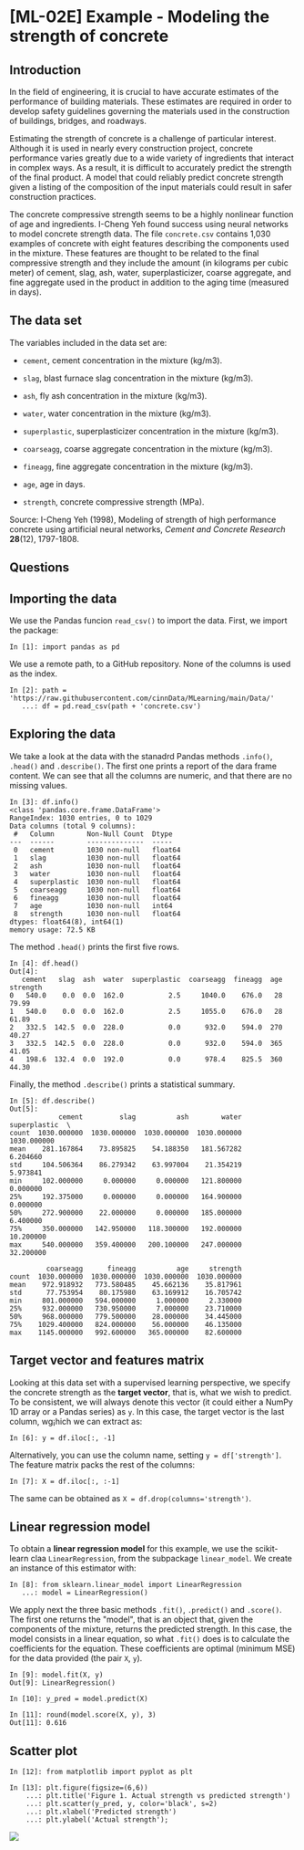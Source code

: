 # [ML-02E] Example - Modeling the strength of concrete

## Introduction

In the field of engineering, it is crucial to have accurate estimates of the performance of building materials. These estimates are required in order to develop safety guidelines governing the materials used in the construction of buildings, bridges, and roadways.

Estimating the strength of concrete is a challenge of particular interest. Although it is used in nearly every construction project, concrete performance varies greatly due to a wide variety of ingredients that interact in complex ways. As a result, it is difficult to accurately predict the strength of the final product. A model that could reliably predict concrete strength given a listing of the composition of the input materials could result in safer construction practices.

The concrete compressive strength seems to be a highly nonlinear function of age and ingredients. I-Cheng Yeh found success using neural networks to model concrete strength data. The file `concrete.csv` contains 1,030 examples of concrete with eight features describing the components used in the mixture. These features are thought to be related to the final compressive strength and they include the amount (in kilograms per cubic meter) of cement, slag, ash, water, superplasticizer, coarse aggregate, and fine aggregate used in the product in addition to the aging time (measured in days). 

## The data set

The variables included in the data set are:

* `cement`, cement concentration in the mixture (kg/m3).

* `slag`, blast furnace slag concentration in the mixture (kg/m3).

* `ash`, fly ash concentration in the mixture (kg/m3).

* `water`, water concentration in the mixture (kg/m3).

* `superplastic`, superplasticizer concentration in the mixture (kg/m3).

* `coarseagg`, coarse aggregate concentration in the mixture (kg/m3).

* `fineagg`, fine aggregate concentration in the mixture (kg/m3).

* `age`, age in days.

* `strength`, concrete compressive strength (MPa).

Source: I-Cheng Yeh (1998), Modeling of strength of high performance concrete using artificial neural networks, *Cement and Concrete Research* **28**(12), 1797-1808.

## Questions

## Importing the data

We use the Pandas funcion `read_csv()` to import the data. First, we import the package:

```
In [1]: import pandas as pd
```

We use a remote path, to a GitHub repository. None of the columns is used as the index.

```
In [2]: path = 'https://raw.githubusercontent.com/cinnData/MLearning/main/Data/'
   ...: df = pd.read_csv(path + 'concrete.csv')
````

## Exploring the data

We take a look at the data with the stanadrd Pandas methods `.info()`, `.head()` and `.describe()`. The first one prints a report of the dara frame content. We can see that all the columns are numeric, and that there are no missing values.

```
In [3]: df.info()
<class 'pandas.core.frame.DataFrame'>
RangeIndex: 1030 entries, 0 to 1029
Data columns (total 9 columns):
 #   Column        Non-Null Count  Dtype  
---  ------        --------------  -----  
 0   cement        1030 non-null   float64
 1   slag          1030 non-null   float64
 2   ash           1030 non-null   float64
 3   water         1030 non-null   float64
 4   superplastic  1030 non-null   float64
 5   coarseagg     1030 non-null   float64
 6   fineagg       1030 non-null   float64
 7   age           1030 non-null   int64  
 8   strength      1030 non-null   float64
dtypes: float64(8), int64(1)
memory usage: 72.5 KB
```

The method `.head()` prints the first five rows.

```
In [4]: df.head()
Out[4]: 
   cement   slag  ash  water  superplastic  coarseagg  fineagg  age  strength
0   540.0    0.0  0.0  162.0           2.5     1040.0    676.0   28     79.99
1   540.0    0.0  0.0  162.0           2.5     1055.0    676.0   28     61.89
2   332.5  142.5  0.0  228.0           0.0      932.0    594.0  270     40.27
3   332.5  142.5  0.0  228.0           0.0      932.0    594.0  365     41.05
4   198.6  132.4  0.0  192.0           0.0      978.4    825.5  360     44.30
```

Finally, the method `.describe()` prints a statistical summary. 

```
In [5]: df.describe()
Out[5]: 
            cement         slag          ash        water  superplastic  \
count  1030.000000  1030.000000  1030.000000  1030.000000   1030.000000   
mean    281.167864    73.895825    54.188350   181.567282      6.204660   
std     104.506364    86.279342    63.997004    21.354219      5.973841   
min     102.000000     0.000000     0.000000   121.800000      0.000000   
25%     192.375000     0.000000     0.000000   164.900000      0.000000   
50%     272.900000    22.000000     0.000000   185.000000      6.400000   
75%     350.000000   142.950000   118.300000   192.000000     10.200000   
max     540.000000   359.400000   200.100000   247.000000     32.200000   

         coarseagg      fineagg          age     strength  
count  1030.000000  1030.000000  1030.000000  1030.000000  
mean    972.918932   773.580485    45.662136    35.817961  
std      77.753954    80.175980    63.169912    16.705742  
min     801.000000   594.000000     1.000000     2.330000  
25%     932.000000   730.950000     7.000000    23.710000  
50%     968.000000   779.500000    28.000000    34.445000  
75%    1029.400000   824.000000    56.000000    46.135000  
max    1145.000000   992.600000   365.000000    82.600000  
```

## Target vector and features matrix

Looking at this data set with a supervised learning perspective, we specify the concrete strength as the **target vector**, that is, what we wish to predict. To be consistent, we will always denote this vector (it could either a NumPy 1D array or a Pandas series) as `y`. In this case, the target vector is the last column, wg¡hich we can extract as:

```
In [6]: y = df.iloc[:, -1]
```

Alternatively, you can use the column name, setting `y = df['strength']`. The feature matrix packs the rest of the columns:

```
In [7]: X = df.iloc[:, :-1]
```

The same can be obtained as `X = df.drop(columns='strength')`.

## Linear regression model

To obtain a **linear regression model** for this example, we use the scikit-learn claa `LinearRegression`, from the subpackage `linear_model`. We create an instance of this estimator with:

```
In [8]: from sklearn.linear_model import LinearRegression
   ...: model = LinearRegression()
```

We apply next the three basic methods `.fit()`, `.predict()` and `.score()`. The first one returns the "model", that is an object that, given the components of the mixture, returns the predicted strength. In this case, the model consists in a linear equation, so what `.fit()` does is to calculate the coefficients for the equation. These coefficients are optimal (minimum MSE) for the data provided (the pair `X`, `y`).

```
In [9]: model.fit(X, y)
Out[9]: LinearRegression()
```



```
In [10]: y_pred = model.predict(X)
```

```
In [11]: round(model.score(X, y), 3)
Out[11]: 0.616
```

## Scatter plot

```
In [12]: from matplotlib import pyplot as plt
```

```
In [13]: plt.figure(figsize=(6,6))
    ...: plt.title('Figure 1. Actual strength vs predicted strength')
    ...: plt.scatter(y_pred, y, color='black', s=2)
    ...: plt.xlabel('Predicted strength')
    ...: plt.ylabel('Actual strength');
```

![](https://github.com/cinnData/MLearning/blob/main/Figures/fig_2.1.png)

